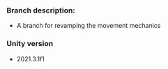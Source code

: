 ### Branch description:
 - A branch for revamping the movement mechanics <br />
 ### Unity version
 - 2021.3.1f1